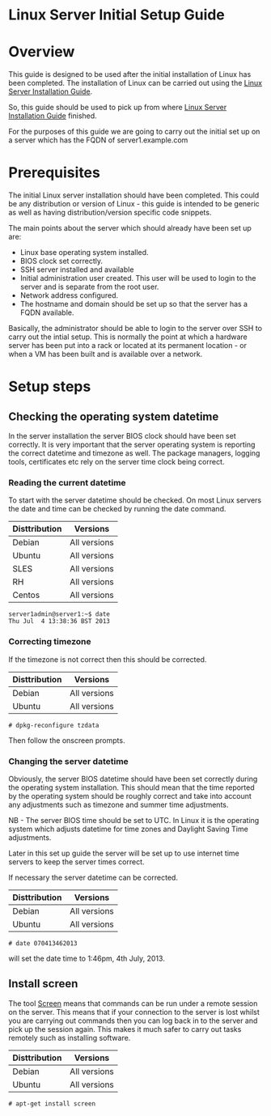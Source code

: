 Linux Server Initial Setup Guide
================================

# Overview

This guide is designed to be used after the initial installation of Linux has been completed.  The installation of Linux can be carried out using the [Linux Server Installation Guide](https://github.com/freewayprojects/linux-server-installation-guide).

So, this guide should be used to pick up from where [Linux Server Installation Guide](https://github.com/freewayprojects/linux-server-installation-guide) finished.

For the purposes of this guide we are going to carry out the initial set up on a server which has the FQDN of server1.example.com

# Prerequisites

The initial Linux server installation should have been completed.  This could be any distribution or version of Linux - this guide is intended to be generic as well as having distribution/version specific code snippets.

The main points about the server which should already have been set up are:

* Linux base operating system installed.
* BIOS clock set correctly.
* SSH server installed and available
* Initial administration user created.  This user will be used to login to the server and is separate from the root user.
* Network address configured.
* The hostname and domain should be set up so that the server has a FQDN available.

Basically, the administrator should be able to login to the server over SSH to carry out the intial setup.  This is normally the point at which a hardware server has been put into a rack or located at its permanent location - or when a VM has been built and is available over a network.

# Setup steps

## Checking the operating system datetime

In the server installation the server BIOS clock should have been set correctly.  It is very important that the server operating system is reporting the correct datetime and timezone as well.  The package managers, logging tools, certificates etc rely on the server time clock being correct.

### Reading the current datetime

To start with the server datetime should be checked.  On most Linux servers the date and time can be checked by running the date command.

| Disttribution | Versions |
| --- | --- |
| Debian | All versions |
| Ubuntu | All versions |
| SLES | All versions |
| RH | All versions |
| Centos | All versions |

~~~
server1admin@server1:~$ date
Thu Jul  4 13:38:36 BST 2013
~~~

### Correcting timezone

If the timezone is not correct then this should be corrected.

| Disttribution | Versions |
| --- | --- |
| Debian | All versions |
| Ubuntu | All versions |

~~~
# dpkg-reconfigure tzdata
~~~

Then follow the onscreen prompts.

### Changing the server datetime

Obviously, the server BIOS datetime should have been set correctly during the operating system installation.  This should mean that the time reported by the operating system should be roughly correct and take into account any adjustments such as timezone and summer time adjustments.

NB - The server BIOS time should be set to UTC.  In Linux it is the operating system which adjusts datetime for time zones and Daylight Saving Time adjustments.

Later in this set up guide the server will be set up to use internet time servers to keep the server times correct.

If necessary the server datetime can be corrected.

| Disttribution | Versions |
| --- | --- |
| Debian | All versions |
| Ubuntu | All versions |

~~~
# date 070413462013
~~~

will set the date time to 1:46pm, 4th July, 2013.

##  Install screen

The tool [Screen](http://www.gnu.org/software/screen/) means that commands can be run under a remote session on the server.  This means that if your connection to the server is lost whilst you are carrying out commands then you can log back in to the server and pick up the session again.  This makes it much safer to carry out tasks remotely such as installing software.

| Disttribution | Versions |
| --- | --- |
| Debian | All versions |
| Ubuntu | All versions |

~~~
# apt-get install screen
~~~
